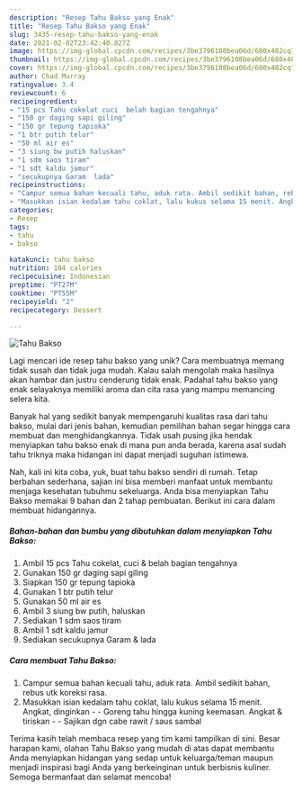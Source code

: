 ```yaml
---
description: "Resep Tahu Bakso yang Enak"
title: "Resep Tahu Bakso yang Enak"
slug: 3435-resep-tahu-bakso-yang-enak
date: 2021-02-02T23:42:40.827Z
image: https://img-global.cpcdn.com/recipes/3be3796108bea06d/680x482cq70/tahu-bakso-foto-resep-utama.jpg
thumbnail: https://img-global.cpcdn.com/recipes/3be3796108bea06d/680x482cq70/tahu-bakso-foto-resep-utama.jpg
cover: https://img-global.cpcdn.com/recipes/3be3796108bea06d/680x482cq70/tahu-bakso-foto-resep-utama.jpg
author: Chad Murray
ratingvalue: 3.4
reviewcount: 6
recipeingredient:
- "15 pcs Tahu cokelat cuci  belah bagian tengahnya"
- "150 gr daging sapi giling"
- "150 gr tepung tapioka"
- "1 btr putih telur"
- "50 ml air es"
- "3 siung bw putih haluskan"
- "1 sdm saos tiram"
- "1 sdt kaldu jamur"
- "secukupnya Garam  lada"
recipeinstructions:
- "Campur semua bahan kecuali tahu, aduk rata. Ambil sedikit bahan, rebus utk koreksi rasa."
- "Masukkan isian kedalam tahu coklat, lalu kukus selama 15 menit. Angkat, dinginkan  Goreng tahu hingga kuning keemasan. Angkat &amp; tiriskan   Sajikan dgn cabe rawit / saus sambal"
categories:
- Resep
tags:
- tahu
- bakso

katakunci: tahu bakso 
nutrition: 104 calories
recipecuisine: Indonesian
preptime: "PT27M"
cooktime: "PT55M"
recipeyield: "2"
recipecategory: Dessert

---
```



![Tahu Bakso](https://img-global.cpcdn.com/recipes/3be3796108bea06d/680x482cq70/tahu-bakso-foto-resep-utama.jpg)

Lagi mencari ide resep tahu bakso yang unik? Cara membuatnya memang tidak susah dan tidak juga mudah. Kalau salah mengolah maka hasilnya akan hambar dan justru cenderung tidak enak. Padahal tahu bakso yang enak selayaknya memiliki aroma dan cita rasa yang mampu memancing selera kita.



Banyak hal yang sedikit banyak mempengaruhi kualitas rasa dari tahu bakso, mulai dari jenis bahan, kemudian pemilihan bahan segar hingga cara membuat dan menghidangkannya. Tidak usah pusing jika hendak menyiapkan tahu bakso enak di mana pun anda berada, karena asal sudah tahu triknya maka hidangan ini dapat menjadi suguhan istimewa.


Nah, kali ini kita coba, yuk, buat tahu bakso sendiri di rumah. Tetap berbahan sederhana, sajian ini bisa memberi manfaat untuk membantu menjaga kesehatan tubuhmu sekeluarga. Anda bisa menyiapkan Tahu Bakso memakai 9 bahan dan 2 tahap pembuatan. Berikut ini cara dalam membuat hidangannya.

<!--inarticleads1-->

##### Bahan-bahan dan bumbu yang dibutuhkan dalam menyiapkan Tahu Bakso:

1. Ambil 15 pcs Tahu cokelat, cuci &amp; belah bagian tengahnya
1. Gunakan 150 gr daging sapi giling
1. Siapkan 150 gr tepung tapioka
1. Gunakan 1 btr putih telur
1. Gunakan 50 ml air es
1. Ambil 3 siung bw putih, haluskan
1. Sediakan 1 sdm saos tiram
1. Ambil 1 sdt kaldu jamur
1. Sediakan secukupnya Garam &amp; lada




<!--inarticleads2-->

##### Cara membuat Tahu Bakso:

1. Campur semua bahan kecuali tahu, aduk rata. Ambil sedikit bahan, rebus utk koreksi rasa.
1. Masukkan isian kedalam tahu coklat, lalu kukus selama 15 menit. Angkat, dinginkan -  - Goreng tahu hingga kuning keemasan. Angkat &amp; tiriskan  -  - Sajikan dgn cabe rawit / saus sambal




Terima kasih telah membaca resep yang tim kami tampilkan di sini. Besar harapan kami, olahan Tahu Bakso yang mudah di atas dapat membantu Anda menyiapkan hidangan yang sedap untuk keluarga/teman maupun menjadi inspirasi bagi Anda yang berkeinginan untuk berbisnis kuliner. Semoga bermanfaat dan selamat mencoba!
